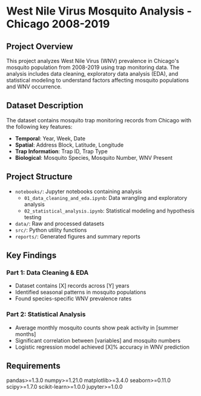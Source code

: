 # West Nile Virus Mosquito Analysis - Chicago 2008-2019

## Project Overview

This project analyzes West Nile Virus (WNV) prevalence in Chicago's mosquito population from 2008-2019 using trap monitoring data. The analysis includes data cleaning, exploratory data analysis (EDA), and statistical modeling to understand factors affecting mosquito populations and WNV occurrence.

## Dataset Description

The dataset contains mosquito trap monitoring records from Chicago with the following key features:
- **Temporal**: Year, Week, Date
- **Spatial**: Address Block, Latitude, Longitude
- **Trap Information**: Trap ID, Trap Type
- **Biological**: Mosquito Species, Mosquito Number, WNV Present

## Project Structure

- `notebooks/`: Jupyter notebooks containing analysis
  - `01_data_cleaning_and_eda.ipynb`: Data wrangling and exploratory analysis
  - `02_statistical_analysis.ipynb`: Statistical modeling and hypothesis testing
- `data/`: Raw and processed datasets
- `src/`: Python utility functions
- `reports/`: Generated figures and summary reports

## Key Findings

### Part 1: Data Cleaning & EDA
- Dataset contains [X] records across [Y] years
- Identified seasonal patterns in mosquito populations
- Found species-specific WNV prevalence rates

### Part 2: Statistical Analysis
- Average monthly mosquito counts show peak activity in [summer months]
- Significant correlation between [variables] and mosquito numbers
- Logistic regression model achieved [X]% accuracy in WNV prediction

## Requirements
pandas>=1.3.0
numpy>=1.21.0
matplotlib>=3.4.0
seaborn>=0.11.0
scipy>=1.7.0
scikit-learn>=1.0.0
jupyter>=1.0.0
